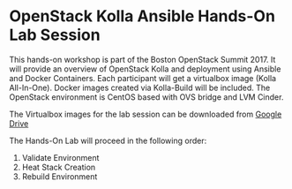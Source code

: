 # OpenStack Kolla Ansible Hands-On Lab Session

This hands-on workshop is part of the Boston OpenStack Summit 2017. It 
will provide an overview of OpenStack Kolla and deployment using Ansible 
and Docker Containers. Each participant will get a virtualbox image 
(Kolla All-In-One). Docker images created via Kolla-Build will be included. 
The OpenStack environment is CentOS based with OVS bridge and LVM Cinder.

The Virtualbox images for the lab session can be downloaded from [Google Drive](https://drive.google.com/drive/folders/0B4s2vD6eSZllZlFTdU1QZ001eXc?usp=sharing)


The Hands-On Lab will proceed in the following order:

1. Validate Environment
2. Heat Stack Creation
3. Rebuild Environment
